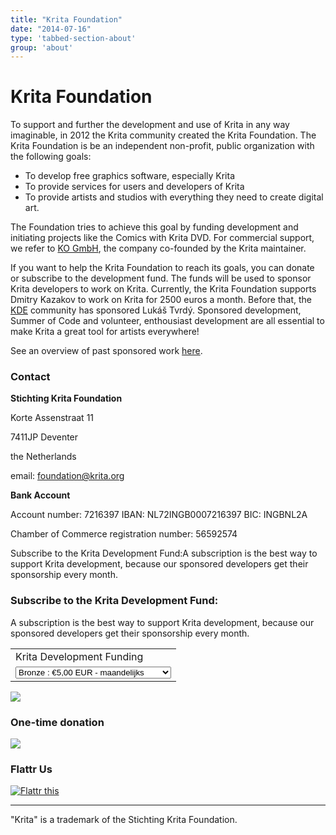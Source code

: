 ```yaml
---
title: "Krita Foundation"
date: "2014-07-16"
type: 'tabbed-section-about'
group: 'about'
---
```


# Krita Foundation

To support and further the development and use of Krita in any way imaginable, in 2012 the Krita community created the Krita Foundation. The Krita Foundation is be an independent non-profit, public organization with the following goals:

- To develop free graphics software, especially Krita
- To provide services for users and developers of Krita
- To provide artists and studios with everything they need to create digital art.

The Foundation tries to achieve this goal by funding development and initiating projects like the Comics with Krita DVD. For commercial support, we refer to [KO GmbH](http://www.kogmbh.com/krita), the company co-founded by the Krita maintainer.

If you want to help the Krita Foundation to reach its goals, you can donate or subscribe to the development fund. The funds will be used to sponsor Krita developers to work on Krita. Currently, the Krita Foundation supports Dmitry Kazakov to work on Krita for 2500 euros a month. Before that, the [KDE](http://www.kde.org) community has sponsored Lukáš Tvrdý. Sponsored development, Summer of Code and volunteer, enthousiast development are all essential to make Krita a great tool for artists everywhere!

See an overview of past sponsored work [here](http://community.kde.org/Krita#Sponsored_Work).

### Contact

**Stichting Krita Foundation**

Korte Assenstraat 11

7411JP Deventer

the Netherlands

email: foundation@krita.org

**Bank Account**

Account number: 7216397 IBAN: NL72INGB0007216397 BIC: INGBNL2A

Chamber of Commerce registration number: 56592574

Subscribe to the Krita Development Fund:A subscription is the best way to support Krita development, because our sponsored developers get their sponsorship every month.

### Subscribe to the Krita Development Fund:

A subscription is the best way to support Krita development, because our sponsored developers get their sponsorship every month.

 

<table><tbody><tr><td><input name="on0" type="hidden" value="Krita Development Funding">Krita Development Funding</td></tr><tr><td><select name="os0"><option value="Bronze">Bronze : €5,00 EUR - maandelijks</option> <option value="Sliver">Sliver : €10,00 EUR - maandelijks</option> <option value="Electrum">Electrum : €25,00 EUR - maandelijks</option> <option value="Gold">Gold : €50,00 EUR - maandelijks</option> <option value="Platinum">Platinum : €100,00 EUR - maandelijks</option> <option value="Diamond">Diamond : €250,00 EUR - maandelijks</option></select></td></tr></tbody></table>

  ![](images/pixel.gif)

### One-time donation

   ![](images/pixel.gif)

### Flattr Us

[![Flattr this](images/flattr-badge-large.png "Flattr this")](http://flattr.com/thing/1055815/The-Krita-Foundation)

* * *

"Krita" is a trademark of the Stichting Krita Foundation.

